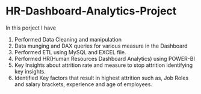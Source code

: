 # HR-Dashboard-Analytics-Project

In this porject I have

1) Performed Data Cleaning and manipulation
2) Data munging and DAX queries for various measure in the Dashboard
3) Performed ETL using MySQL and EXCEL file.
4) Performed HR(Human Resources Dashboard Analytics) using POWER-BI
5) Key Insights about attrition rate and measure to stop attrition identifying key insights.
6) Identified Key factors that result in highest attrition such as,
Job Roles and salary brackets, experience and age of employees.

